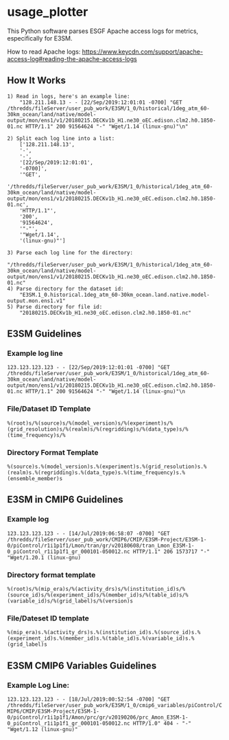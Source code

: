 # usage_plotter

This Python software parses ESGF Apache access logs for metrics, especifically for E3SM.

How to read Apache logs:  https://www.keycdn.com/support/apache-access-log#reading-the-apache-access-logs

## How It Works




    1) Read in logs, here's an example line:
        "128.211.148.13 - - [22/Sep/2019:12:01:01 -0700] "GET /thredds/fileServer/user_pub_work/E3SM/1_0/historical/1deg_atm_60-30km_ocean/land/native/model-output/mon/ens1/v1/20180215.DECKv1b_H1.ne30_oEC.edison.clm2.h0.1850-01.nc HTTP/1.1" 200 91564624 "-" "Wget/1.14 (linux-gnu)"\n"

    2) Split each log line into a list:
        ['128.211.148.13',
        '-',
        '-',
        '[22/Sep/2019:12:01:01',
        '-0700]',
        '"GET',
        '/thredds/fileServer/user_pub_work/E3SM/1_0/historical/1deg_atm_60-30km_ocean/land/native/model-output/mon/ens1/v1/20180215.DECKv1b_H1.ne30_oEC.edison.clm2.h0.1850-01.nc',
        'HTTP/1.1"',
        '200',
        '91564624',
        '"-"',
        '"Wget/1.14',
        '(linux-gnu)"']

    3) Parse each log line for the directory:
        "/thredds/fileServer/user_pub_work/E3SM/1_0/historical/1deg_atm_60-30km_ocean/land/native/model-output/mon/ens1/v1/20180215.DECKv1b_H1.ne30_oEC.edison.clm2.h0.1850-01.nc"
    4) Parse directory for the dataset id:
        "E3SM.1_0.historical.1deg_atm_60-30km_ocean.land.native.model-output.mon.ens1.v1"
    5) Parse directory for file id:
        "20180215.DECKv1b_H1.ne30_oEC.edison.clm2.h0.1850-01.nc"
## E3SM Guidelines
### Example log line

`123.123.123.123 - - [22/Sep/2019:12:01:01 -0700] "GET /thredds/fileServer/user_pub_work/E3SM/1_0/historical/1deg_atm_60-30km_ocean/land/native/model-output/mon/ens1/v1/20180215.DECKv1b_H1.ne30_oEC.edison.clm2.h0.1850-01.nc HTTP/1.1" 200 91564624 "-" "Wget/1.14 (linux-gnu)"\n`

### File/Dataset ID Template

`%(root)s/%(source)s/%(model_version)s/%(experiment)s/%(grid_resolution)s/%(realm)s/%(regridding)s/%(data_type)s/%(time_frequency)s/%`

### Directory Format Template

`%(source)s.%(model_version)s.%(experiment)s.%(grid_resolution)s.%(realm)s.%(regridding)s.%(data_type)s.%(time_frequency)s.%(ensemble_member)s`

## E3SM in CMIP6 Guidelines

### Example log

`123.123.123.123 - - [14/Jul/2019:06:58:07 -0700] "GET /thredds/fileServer/user_pub_work/CMIP6/CMIP/E3SM-Project/E3SM-1-0/piControl/r1i1p1f1/Lmon/tran/gr/v20180608/tran_Lmon_E3SM-1-0_piControl_r1i1p1f1_gr_000101-050012.nc HTTP/1.1" 206 1573717 "-" "Wget/1.20.1 (linux-gnu)`
### Directory format template

`%(root)s/%(mip_era)s/%(activity_drs)s/%(institution_id)s/%(source_id)s/%(experiment_id)s/%(member_id)s/%(table_id)s/%(variable_id)s/%(grid_label)s/%(version)s`

### File/Dateset ID template

`%(mip_era)s.%(activity_drs)s.%(institution_id)s.%(source_id)s.%(experiment_id)s.%(member_id)s.%(table_id)s.%(variable_id)s.%(grid_label)s`

## E3SM CMIP6 Variables Guidelines

### Example Log Line:

`123.123.123.123 - - [18/Jul/2019:00:52:54 -0700] "GET /thredds/fileServer/user_pub_work/E3SM/1_0/cmip6_variables/piControl/CMIP6/CMIP/E3SM-Project/E3SM-1-0/piControl/r1i1p1f1/Amon/prc/gr/v20190206/prc_Amon_E3SM-1-0_piControl_r1i1p1f1_gr_000101-050012.nc HTTP/1.0" 404 - "-" "Wget/1.12 (linux-gnu)"`
